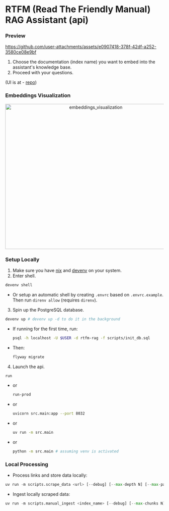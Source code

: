 # RTFM (Read The Friendly Manual) RAG Assistant (api)

### Preview

https://github.com/user-attachments/assets/e0907418-378f-42df-a252-3580ce08e9bf

1. Choose the documentation (index name) you want to embed into the assistant's knowledge base.
2. Proceed with your questions.

(UI is at - [repo](https://github.com/Asterikss/rtfm-rag-ui))

### Embeddings Visualization

<div align="center">
  <img src="https://github.com/user-attachments/assets/0ce34f6c-eb71-43db-a7a9-047844e930d0" alt="embeddings_visualization" width="560" height="460"/>
</div>

### Setup Locally
1. Make sure you have [nix](https://docs.determinate.systems/) and [devenv](https://devenv.sh/getting-started/) on your system.
2. Enter shell.
```bash
devenv shell
```
  - Or setup an automatic shell by creating `.envrc` based on `.envrc.example`. Then run
    `direnv allow` (requires `direnv`).
3. Spin up the PostgreSQL database.
```bash
devenv up # devenv up -d to do it in the background
```
- If running for the first time, run:
    ```bash
    psql -h localhost -U $USER -d rtfm-rag -f scripts/init_db.sql
    ```
- Then:
    ```bash
    flyway migrate
    ```
4. Launch the api.
  ```bash
  run
  ```
  - or
    ```bash
    run-prod
    ```
  - or
    ```bash
    uvicorn src.main:app --port 8032
    ```
  - or
    ```bash
    uv run -m src.main
    ```
  - or
    ```bash
    python -m src.main # assuming venv is activated
    ```

### Local Processing
- Process links and store data locally:
```python
uv run -m scripts.scrape_data <url> [--debug] [--max-depth N] [--max-pages N]
```
- Ingest locally scraped data:
```python
uv run -m scripts.manual_ingest <index_name> [--debug] [--max-chunks N]
```
